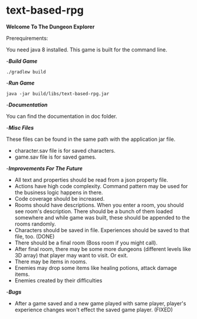 # text-based-rpg

**Welcome To The Dungeon Explorer**

Prerequirements: 

You need java 8 installed. 
This game is built for the command line.


-_**Build Game**_

`./gradlew build`

-_**Run Game**_

`java -jar build/libs/text-based-rpg.jar`

-_**Documentation**_

You can find the documentation in doc folder.

-_**Misc Files**_

These files can be found in the same path with the application jar file.

- character.sav file is for saved characters.
- game.sav file is for saved games.

-_**Improvements For The Future**_


- All text and properties should be read from a json property file.
- Actions have high code complexity. Command pattern may be used for the business logic happens in there.
- Code coverage should be increased.
- Rooms should have descriptions. When you enter a room, you should see room's description. There should be a bunch of them loaded somewhere and while game was built, these should be appended to the rooms randomly.
- Characters should be saved in file. Experiences should be saved to that file, too. (DONE)
- There should be a final room (Boss room if you might call).
- After final room, there may be some more dungeons (different levels like 3D array) that player may want to visit. Or exit.
- There may be items in rooms.
- Enemies may drop some items like healing potions, attack damage items.
- Enemies created by their difficulties

-_**Bugs**_

- After a game saved and a new game played with same player, player's experience changes won't effect the saved game
player. (FIXED)
